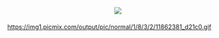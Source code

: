 ## <p align="center">![](https://komarev.com/ghpvc/?username=Eqwrttz&label=❄️+&color=37374d)

https://img1.picmix.com/output/pic/normal/1/8/3/2/11862381_d21c0.gif



